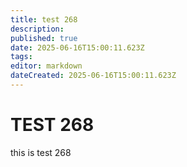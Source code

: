 ```yaml
---
title: test 268
description: 
published: true
date: 2025-06-16T15:00:11.623Z
tags: 
editor: markdown
dateCreated: 2025-06-16T15:00:11.623Z
---
```


# TEST 268
this is test 268
